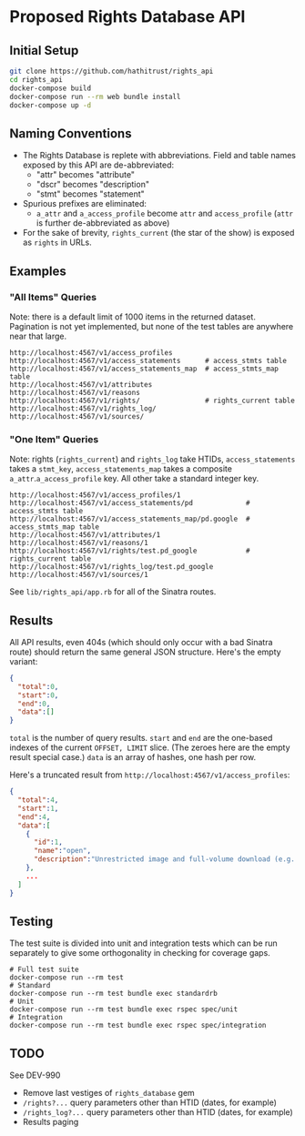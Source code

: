 # Proposed Rights Database API

## Initial Setup
```bash
git clone https://github.com/hathitrust/rights_api
cd rights_api
docker-compose build
docker-compose run --rm web bundle install
docker-compose up -d
```

## Naming Conventions

- The Rights Database is replete with abbreviations. Field and table names exposed
  by this API are de-abbreviated:
  - "attr" becomes "attribute"
  - "dscr" becomes "description"
  - "stmt" becomes "statement"
- Spurious prefixes are eliminated:
  - `a_attr` and `a_access_profile` become `attr` and `access_profile` (`attr` is further de-abbreviated as above)
- For the sake of brevity, `rights_current` (the star of the show) is exposed as `rights` in URLs.

## Examples

### "All Items" Queries

Note: there is a default limit of 1000 items in the returned dataset.
Pagination is not yet implemented, but none of the test tables are anywhere near that large.

```
http://localhost:4567/v1/access_profiles
http://localhost:4567/v1/access_statements      # access_stmts table
http://localhost:4567/v1/access_statements_map  # access_stmts_map table
http://localhost:4567/v1/attributes
http://localhost:4567/v1/reasons
http://localhost:4567/v1/rights/                # rights_current table
http://localhost:4567/v1/rights_log/
http://localhost:4567/v1/sources/
```

### "One Item" Queries

Note: rights (`rights_current`) and `rights_log` take HTIDs, `access_statements` takes a
`stmt_key`, `access_statements_map` takes a composite `a_attr`.`a_access_profile` key.
All other take a standard integer key.

```
http://localhost:4567/v1/access_profiles/1
http://localhost:4567/v1/access_statements/pd             # access_stmts table
http://localhost:4567/v1/access_statements_map/pd.google  # access_stmts_map table
http://localhost:4567/v1/attributes/1
http://localhost:4567/v1/reasons/1
http://localhost:4567/v1/rights/test.pd_google            # rights_current table
http://localhost:4567/v1/rights_log/test.pd_google
http://localhost:4567/v1/sources/1
```

See `lib/rights_api/app.rb` for all of the Sinatra routes.

## Results

All API results, even 404s (which should only occur with a bad Sinatra route) should return
the same general JSON structure. Here's the empty variant:

```JSON
{
  "total":0,
  "start":0,
  "end":0,
  "data":[]
}

```
`total` is the number of query results. `start` and `end` are the one-based indexes of the
current `OFFSET, LIMIT` slice. (The zeroes here are the empty result special case.)
`data` is an array of hashes, one hash per row.

Here's a truncated result from `http://localhost:4567/v1/access_profiles`:

```JSON
{
  "total":4,
  "start":1,
  "end":4,
  "data":[
    {
      "id":1,
      "name":"open",
      "description":"Unrestricted image and full-volume download (e.g. Internet Archive)"
    },
    ...
  ]
}

```

## Testing
The test suite is divided into unit and integration tests which can be run separately to give some orthogonality in checking for coverage gaps.
```
# Full test suite
docker-compose run --rm test
# Standard
docker-compose run --rm test bundle exec standardrb
# Unit
docker-compose run --rm test bundle exec rspec spec/unit
# Integration
docker-compose run --rm test bundle exec rspec spec/integration
```

## TODO

See DEV-990

- Remove last vestiges of `rights_database` gem
- `/rights?...` query parameters other than HTID (dates, for example)
- `/rights_log?...` query parameters other than HTID (dates, for example)
- Results paging


